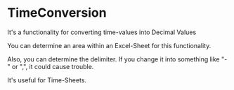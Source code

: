 # TimeConversion
It's a functionality for converting time-values into Decimal Values

You can determine an area within an Excel-Sheet for this functionality.

Also, you can determine the delimiter. If you change it into something like "-" or ",", it could cause trouble.


It's useful for Time-Sheets.
